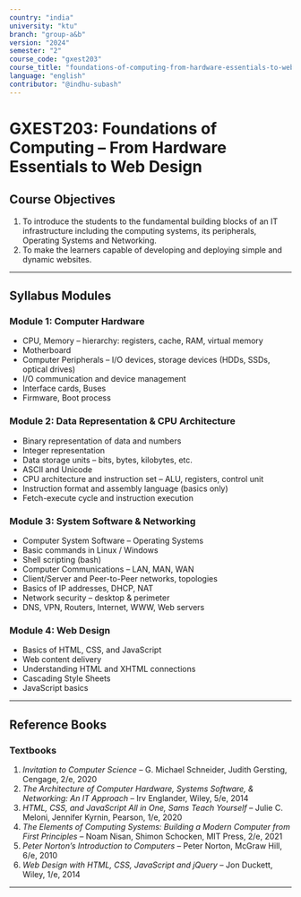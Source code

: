 ```yaml
---
country: "india"
university: "ktu"
branch: "group-a&b"
version: "2024"
semester: "2"
course_code: "gxest203"
course_title: "foundations-of-computing-from-hardware-essentials-to-web-design"
language: "english"
contributor: "@indhu-subash"
---
```


# GXEST203: Foundations of Computing – From Hardware Essentials to Web Design  

## Course Objectives  

1. To introduce the students to the fundamental building blocks of an IT infrastructure including the computing systems, its peripherals, Operating Systems and Networking.  
2. To make the learners capable of developing and deploying simple and dynamic websites.  

---

## Syllabus Modules  

### Module 1: Computer Hardware  
- CPU, Memory – hierarchy: registers, cache, RAM, virtual memory  
- Motherboard  
- Computer Peripherals – I/O devices, storage devices (HDDs, SSDs, optical drives)  
- I/O communication and device management 
- Interface cards, Buses  
- Firmware, Boot process  

### Module 2: Data Representation & CPU Architecture  
- Binary representation of data and numbers  
- Integer representation  
- Data storage units – bits, bytes, kilobytes, etc.  
- ASCII and Unicode  
- CPU architecture and instruction set – ALU, registers, control unit  
- Instruction format and assembly language (basics only)  
- Fetch-execute cycle and instruction execution  

### Module 3: System Software & Networking  
- Computer System Software – Operating Systems  
- Basic commands in Linux / Windows  
- Shell scripting (bash)  
- Computer Communications – LAN, MAN, WAN  
- Client/Server and Peer-to-Peer networks, topologies  
- Basics of IP addresses, DHCP, NAT  
- Network security – desktop & perimeter  
- DNS, VPN, Routers, Internet, WWW, Web servers  

### Module 4: Web Design  
- Basics of HTML, CSS, and JavaScript  
- Web content delivery  
- Understanding HTML and XHTML connections  
- Cascading Style Sheets  
- JavaScript basics  

---

## Reference Books  

### Textbooks  
1. *Invitation to Computer Science* – G. Michael Schneider, Judith Gersting, Cengage, 2/e, 2020  
2. *The Architecture of Computer Hardware, Systems Software, & Networking: An IT Approach* – Irv Englander, Wiley, 5/e, 2014  
3. *HTML, CSS, and JavaScript All in One, Sams Teach Yourself* – Julie C. Meloni, Jennifer Kyrnin, Pearson, 1/e, 2020  
4. *The Elements of Computing Systems: Building a Modern Computer from First Principles* – Noam Nisan, Shimon Schocken, MIT Press, 2/e, 2021  
5. *Peter Norton’s Introduction to Computers* – Peter Norton, McGraw Hill, 6/e, 2010  
6. *Web Design with HTML, CSS, JavaScript and jQuery* – Jon Duckett, Wiley, 1/e, 2014  

---
